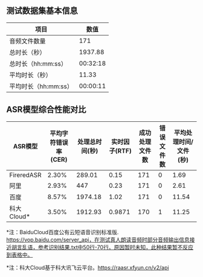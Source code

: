 ## 测试数据集基本信息

| 项目 | 数值 |
| --- | --- |
| 音频文件数量 | 171 |
| 总时长（秒） | 1937.88 |
| 总时长（hh:mm:ss） | 00:32:18 |
| 平均时长（秒） | 11.33 |
| 平均时长（hh:mm:ss） | 00:00:11 |

## ASR模型综合性能对比

| ASR模型 | 平均字符错误率(CER) | 处理总时间(秒) | 实时因子(RTF) | 成功处理文件数 | 错误文件数 | 平均处理时间/文件(秒) |
| --- | --- | --- | --- | --- | --- | --- |
| FireredASR | 2.30% | 289.01 | 0.15 | 171 | 0 | 1.69 |
| 阿里 | 2.93% | 447 | 0.23 | 171 | 0 | 2.61 |
| 百度 | 8.57% | 1974.18 | 1.02 | 171 | 0 | 11.54 | 
| 科大Cloud* | 3.50% | 1912.93 | 0.9871 | 170 | 1 | 11.25 |

*注：BaiduCloud百度公有云短语音识别标准版. https://vop.baidu.com/server_api，在测试真人朗读音频时部分音频输出信息接近胡言乱语，参考识别结果.txt中50行-70行。原因暂时未知，此种结果暂不反应到表格中。

*注：科大Cloud基于科大讯飞云平台。https://raasr.xfyun.cn/v2/api